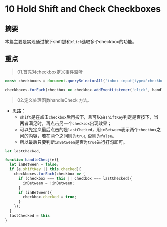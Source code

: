# 10 Hold Shift and Check Checkboxes

## 摘要

本篇主要是实现通过按下shift鍵和`click`选取多个checkbox的功能。



## 重点

>01.首先对checkbox定义事件监听

```javascript
const checkboxes = document.querySelectorAll('inbox input[type="checkbox"]');

checkboxes.forEach(checkbox => checkbox.addEventListener('click', handleCheck));
```


>02.定义处理函数handleCheck 方法。

- 思路：
  - `shift`是在点击`checkbox`后再按下，且可以由`shiftKey`判定是否按下，当两者满足时，再点击另一个`checkbox`出现效果；
  - 可以先定义最后点击的是`lastChecked`，用`inBetween`表示两个`checkbox`之间的内容，若在两个之间则为`true`, 否则为`false`。
  - 所以最后只要判断`inBetween`是否为`true`进行打勾即可。

```javascript
let lastChecked;

function handleChecj(e){
  let inBetween = false;
  if (e.shiftKey || this.checked){
    checkboxes.forEach(checkbox => {
      if (checkbox === this || checkbox === lastChecked){
        inBetween = !inBetween;
      }
      if (inBetween){
        checkbox.checked = true;
      }
    });
  }
  lastChecked = this
}
```

